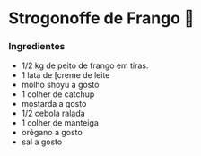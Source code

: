 # Strogonoffe de Frango :chicken:  

### Ingredientes

- 1/2 kg de peito de frango em tiras.
- 1 lata de [creme de leite
- molho shoyu a gosto
- 1 colher de catchup
- mostarda a gosto
- 1/2 cebola ralada
- 1 colher de manteiga
- orégano a gosto
- sal a gosto